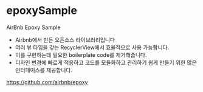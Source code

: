 # epoxySample
AirBnb Epoxy Sample

-  Airbnb에서 만든 오픈소스 라이브러리입니다
-  여러 뷰 타입을 갖는 RecyclerView에서 효율적으로 사용 가능합니다. 
-  이를 구현하는데 필요한 boilerplate code를 제거해줍니다.
-  디자인 변경에 빠르게 적응하고 코드를 모듈화하고 관리하기 쉽게 만들기 위한 많은 인터페이스를 제공합니다.

https://github.com/airbnb/epoxy
